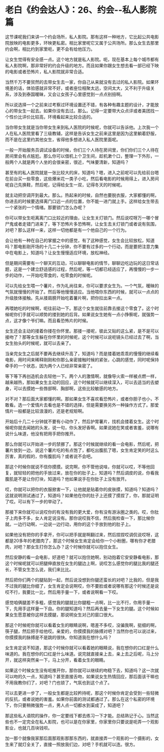 # 老白《约会达人》：26、约会--私人影院篇

这节课呢我们来讲一个约会场所，私人影院。那有这样一种地方，它比起公共电影院放映的电影更多，环映更私密。相比家里呢它又属于公共场所。那么女生去那里约会啊，相比约到家里呃，更不会有给他压力。

让女生觉得有安全感一点。这个地方就是私人影院。呃，现在基本上每个城市都有私人影院啊，那非常好的约会升级的地方。而且如果你跟女生想去看一部已经下映的电影或者恐怖片，私人影院就非常合适。

当然千万不要贸然的去带女生去一家，你自己从来就没有去过的私人影院。如果环境差的话，体验感就非常不好，或者座位相聚太远，空间太大，又不利于升级关系，涉及到泰国暧昧，又会让女孩子心里感觉到一点点别扭啊。

所以说选择一个之前来过考察过环境设置还不错，有各种有趣主题的设计，才能放心的带女生一起去。如果你没有去过。那么。记得一定要带大众点评或者美团找一个性价比评价比较高，环境看起来比较合适的。

当你带女生就是当你带女生来到私人医院的时候呢，你就可以告诉他。上次我一个人在私人医院里看了三级教辅，这样是告诉女生之前来这里是因为这里躺着舒服，而不是在这里约其他女生，省得他多想进入私人医院里面呢。

一般一开始服务员调试设备的时候，你们三个人待在房间里，你们你们三个人待在房间里会有点尴尬。那么你可以借机上个卫生间，趁机漱个口，整理一下外形，一般两个人就是两个人坐的会很亲密，很近，气味要清新，知道吗？

甚至有的私人医院就是一张比较大的床，知道吗？嗯，进入之前呢可以先给前台嗯在前台买一些零食，这些爆米花一类子小吃，然后看电影的时候用得上，进入房间呢自己先换鞋，然后呢，记得给女生一双，记得冬天的时候呢。

就主动把空调开到最大。那么。热起来的时候，自然也要脱衣服，大家都懂的啊，你进去的时候要选择离门口远一点的位置，你不能一进门就上手。这样给女生带去一个紧张的一个情绪。那要锁门怎么办呢？

你可以带女生呃离离门口比较近的理由，让女生关灯锁门。然后说哎呀万一哪个冒尸鬼或者走错门进来了，等下恐怖片多恐怖啊，让女生去关灯锁门或者说有氛围，对吧？那么这样一来，这样一切他都是有一个他自己的一个行为。

会让他有一种在自己的掌握之中的感觉，有了这种感觉，女生会比较放松，知道吗？那电影刚开场的十几二十分钟，你不要有过多的一个行动，而是要把注意力集中在电影上，知道吗？让女生慢慢适应环境，放松神经。

但是期间需要有一个聊天的互动，可以聊聊电影的情节，聊聊边吃边玩的这日常话题，这是一个建立舒适感的过程，然后呢，等一切都已经适应了，再慢慢的一步一步的动作，一开始吃零食的，吃零食的时候呢。

可以先给女生喂一个薯片，作为礼尚往来，你可以要求女生为。一个气氛，暧昧的气氛就慢慢的开始了。然后等他慢慢适应。当他喂你东西的时候，就可以一点点的升级肢体接触。先从搂肩膀开始吃着薯片啊，把你拉出来一点。

再喂她吃的时候啊，呃往前动一下。那这个女生就往前靠去接这个零食了。这个时候呢你们手就可以顺势的搂到她的后背。如果说女生她有一点小挣察呢，就强势一点，这才像个爷们嘛。而且看恐怖片的时候。

女生还会主动的搂着你搂在你怀里。那搂一搂呢，彼此又贴的这么紧，是不是可以接吻了？那等女生躲在你怀里的时候呢，这个时候可以说呃镜头已经过去了啊，当女生抬头的时候呢，就可以去亲了。

当亲完女生之后就不要再去继续升高了，知道吗？而是搂着她乖乖的慢慢的继续看电影，用时间来稀释刚刚和你那么亲密接触时候的紧张，心跳的感觉，同时呢保持牵手的一个状态，因为两个人已经非常亲密了。

等下等下再创造机会去轻他一下。两个人的激情啊，就像导火索一样被点燃一样，越来越热，那如果女生主动的回应，这个时候就可以继续深入，可以去适当的去塑身，可以去摸她一些唇部啊、胸部啊，这些比较敏感的地方。

对不对？那后面大家都懂的啊。那如果女生不喜欢看恐怖片，或者你胆子也小，不敢看。选一个爱情片去看也是不错的选择，但是需要换另外一种操作方式了。那爱情片一般都是比较浪漫的，还是老规矩啊。

开始后十几二十分钟就不要有小动作了，然后护胃薯片，找机会搂着女生。这个时候呢你就去闻她的头发，说一句，你头发好香啊。如果说她在笑或者害羞，说哪有说什么味道，他没有把用手把你推开。

那么你就可以开始进一步的禁挪了。那这个时候就继续的看一会电影，然后呢，把薯片放到一边，说这个薯片吃的有点饱了，都吃出腹肌了嗯，女生肯定笑的时这么厉害，真的假的，你有腹肌吗？或者说不会吧。

那这个时候你就说不信你摸摸。说完啊，你不管他说啥，你就可以哎，不等他回复，就轻轻的把他的手放过来，放在你的肚子上，知道吗？然后调皮的说，你看我腹肌是不是让你打块，知道吗？他如果说手在你肚子上没有放开。

哎，你就可以把你的衣服掀害一下，让他就是贴着你的皮肤摸，知道吗？知道吗？这就说明测试通过了，知道吗？如果他在你的肚子上还摸了摸捏了，你，那就证明了哎。可以有下一步的举动了。

那接下来你就可以说哎你的有没有我的更大爱，你有没有游泳圈之类的。哎，你肚子上肉多不多，女人肯定说没有。那你说哎我不信，然后我检查一下，那比候你就。一边行动啊，一边说一边行动，用你的这个手放到他的肚子上。

如果他没有把你的手拿开，你可以把手就是啊翻过来，然后捏捏哎调侃说哎呀，这都是20多年的老腊肉了，那这个时候女生肯定会给你一个小粉圈，哪有你才老腊肉，对吧？那女生打你怎么办？这个时候你就可以抱住女生。

然后安静的看一会电影，好道吧？就可以抱住她啊，别动抱着它安安静看电影，那这个时候呢就可以把腿伸直放在女生的腿边上啊，说哎怎么感觉你的腿比我的腿还长，不管女生怎么说，我们来比比。

然后把你们两个的腿贴到一起，然后说没想到你腿还蛮长的对吧？比我的，但是我不过我的腿比你细了，女生肯定会说啊哎，你不要脸或者说哪有那这个时候还是说哎不行，我要比一比，然后用手量一下，或者说啊看一下哎。

感觉咱俩腿差不多粗，感觉我的腿就比你腿粗一点啊，比一比不行，你用手量一下，先用手这样量一下自。你的腿知道吗？然后再去量一下女生的腿。这个时候如果女生愿意被你这样去摸腿，那说明女生对己的窗口很大。

那这个时候呢你就可以看着女生的眼睛说啊，嗯差不多哎，没骗我啊，挺细的啊，筷子腿，然后把手给他哎。亲爱的，你摸摸我的脉搏对吧？当然你也可以说过来，你摸摸我的脉搏是不是跳的很快。你知道我在想什么吗？

女生肯定说不知道，那这个时候你就可以看着她的眼睛说，我在想你的口红是什么味道的。我在想你的口红是什么味道。说完就直接亲上去，亲上去之后呢，马上分开，就这样突然亲一下，马上分开，看着女生的眼睛。

如果这个时候女生没有呃推开你，那你就可以继续的吻稳下去，知道吗？这一次就可以吻的久一点，知道吗？甚至直接舌吻，如果说女生热情回应，那后面该干嘛也不用我教你们了，对吧？门也锁了，气氛也到这个点了。

可以去更进一步了，一般女生都是比较矜持呢，那这个时候你肯定会受到一些轻微的反抗，或者说她的害羞。如果你前面的测试都通过了。那么在这个私密的环境下，你只要稍微强势一点，男人点一切都水到渠成了，知道吧？

那这些私人语院的操作，你一定要线下都去练习一下才能。总结熟记于心。当然这些也不一定完全在私人影院，也可以是在你家里，你家里你只要说是呃弄一个观影影业，也就几百块钱呗。

加一那个就像我家那后面那观影那那东西的，就直接弄一个观影的一个摄影的，女生来了就灯全关了，直接一照放我们边，对吧？手机就可以连。很方。

